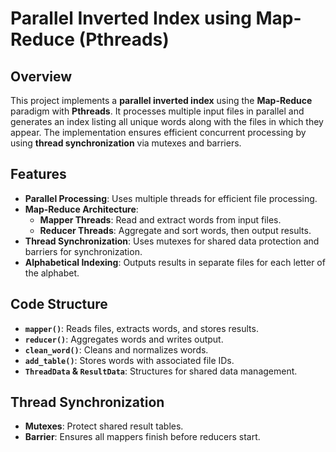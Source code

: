 # Parallel Inverted Index using Map-Reduce (Pthreads)

## Overview
This project implements a **parallel inverted index** using the **Map-Reduce** paradigm with **Pthreads**. It processes multiple input files in parallel and generates an index listing all unique words along with the files in which they appear. The implementation ensures efficient concurrent processing by using **thread synchronization** via mutexes and barriers.

## Features
- **Parallel Processing**: Uses multiple threads for efficient file processing.
- **Map-Reduce Architecture**:
  - **Mapper Threads**: Read and extract words from input files.
  - **Reducer Threads**: Aggregate and sort words, then output results.
- **Thread Synchronization**: Uses mutexes for shared data protection and barriers for synchronization.
- **Alphabetical Indexing**: Outputs results in separate files for each letter of the alphabet.

## Code Structure
- **`mapper()`**: Reads files, extracts words, and stores results.
- **`reducer()`**: Aggregates words and writes output.
- **`clean_word()`**: Cleans and normalizes words.
- **`add_table()`**: Stores words with associated file IDs.
- **`ThreadData` & `ResultData`**: Structures for shared data management.

## Thread Synchronization
- **Mutexes**: Protect shared result tables.
- **Barrier**: Ensures all mappers finish before reducers start.


